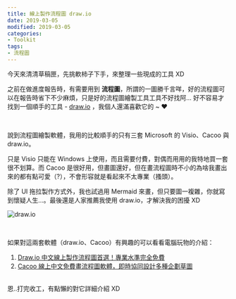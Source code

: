 ```yaml
---
title: 線上製作流程圖 draw.io
date: 2019-03-05
modified: 2019-03-05
categories:
- Toolkit
tags:
- 流程圖
--- 
```


今天來清清草稿匣，先挑軟柿子下手，來整理一些現成的工具 XD 
  
之前在做進度報告時，有需要用到 **流程圖**，所謂的一圖勝千言咩，好的流程圖可以在報告時省下不少麻煩，只是好的流程圖繪製工具工具不好找阿... 好不容易才找到一個順手的工具 -  [draw.io](https://www.draw.io) ，我個人還滿喜歡它的 ~ ❤️

<!--more-->
<br> 

說到流程圖繪製軟體，我用的比較順手的只有三套 <span class='highlighting'>Microsoft 的 Visio</span>、<span class='highlighting'>Cacoo</span> 與 <span class='highlighting'>draw.io</span>。

只是 Visio 只能在 Windows 上使用，而且需要付費，對偶而用用的我特地買一套很不划算。而 Cacoo 是很好用，但畫圖還好，但在畫流程圖時不小的為啥我畫出來的都有點可愛（?），不會形容就是看起來不太專業（搔頭）。

除了 UI 拖拉製作方式外，我也試過用 Mermaid 來畫，但只要圖一複雜，你就寫到懷疑人生...。最後還是人家推薦我使用 draw.io，才解決我的困擾 XD

![draw.io](https://i.imgur.com/v2ozFhZ.png)

<br>

如果對這兩套軟體（draw.io、Cacoo）有興趣的可以看看電腦玩物的介紹：
1. [Draw.io 中文線上製作流程圖首選！專業水準完全免費](https://www.playpcesor.com/2015/02/drawio.html)
2. [Cacoo 線上中文免費畫流程圖軟體，即時協同設計多種企劃草圖](https://www.playpcesor.com/2011/04/cacoo.html)

<br>
恩..打完收工，有點懶的對它詳細介紹 XD
